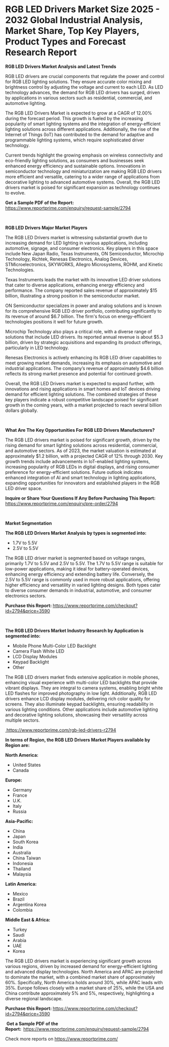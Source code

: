 <p><h1>RGB LED Drivers Market Size 2025 - 2032 Global Industrial Analysis, Market Share, Top Key Players, Product Types and Forecast Research Report</h1></p><p><strong>RGB LED Drivers Market Analysis and Latest Trends</strong></p>
<p><p>RGB LED drivers are crucial components that regulate the power and control for RGB LED lighting solutions. They ensure accurate color mixing and brightness control by adjusting the voltage and current to each LED. As LED technology advances, the demand for RGB LED drivers has surged, driven by applications in various sectors such as residential, commercial, and automotive lighting. </p><p>The RGB LED Drivers Market is expected to grow at a CAGR of 12.00% during the forecast period. This growth is fueled by the increasing popularity of smart lighting systems and the integration of energy-efficient lighting solutions across different applications. Additionally, the rise of the Internet of Things (IoT) has contributed to the demand for adaptive and programmable lighting systems, which require sophisticated driver technology. </p><p>Current trends highlight the growing emphasis on wireless connectivity and eco-friendly lighting solutions, as consumers and businesses seek enhanced energy efficiency and sustainable options. Innovations in semiconductor technology and miniaturization are making RGB LED drivers more efficient and versatile, catering to a wider range of applications from decorative lighting to advanced automotive systems. Overall, the RGB LED drivers market is poised for significant expansion as technology continues to evolve.</p></p>
<p><strong>Get a Sample PDF of the Report:&nbsp;</strong> <a href="https://www.reportprime.com/enquiry/request-sample/2794?utm_campaign=2524&utm_medium=2&utm_source=Github&utm_content=ia&utm_term=18032025&utm_id=rgb-led-drivers">https://www.reportprime.com/enquiry/request-sample/2794</a></p>
<p>&nbsp;</p>
<p><strong>RGB LED Drivers Major Market Players</strong></p>
<p><p>The RGB LED Drivers market is witnessing substantial growth due to increasing demand for LED lighting in various applications, including automotive, signage, and consumer electronics. Key players in this space include New Japan Radio, Texas Instruments, ON Semiconductor, Microchip Technology, Richtek, Renesas Electronics, Analog Devices, STMicroelectronics, SKYWORKS, Allegro Microsystems, ROHM, and Kinetic Technologies.</p><p>Texas Instruments leads the market with its innovative LED driver solutions that cater to diverse applications, enhancing energy efficiency and performance. The company reported sales revenue of approximately $15 billion, illustrating a strong position in the semiconductor market.</p><p>ON Semiconductor specializes in power and analog solutions and is known for its comprehensive RGB LED driver portfolio, contributing significantly to its revenue of around $6.7 billion. The firm's focus on energy-efficient technologies positions it well for future growth.</p><p>Microchip Technology also plays a critical role, with a diverse range of solutions that include LED drivers. Its reported annual revenue is about $5.3 billion, driven by strategic acquisitions and expanding its product offerings, particularly in LED technology.</p><p>Renesas Electronics is actively enhancing its RGB LED driver capabilities to meet growing market demands, increasing its emphasis on automotive and industrial applications. The company’s revenue of approximately $4.6 billion reflects its strong market presence and potential for continued growth.</p><p>Overall, the RGB LED Drivers market is expected to expand further, with innovations and rising applications in smart homes and IoT devices driving demand for efficient lighting solutions. The combined strategies of these key players indicate a robust competitive landscape poised for significant growth in the coming years, with a market projected to reach several billion dollars globally.</p></p>
<p>&nbsp;</p>
<p><strong>What Are The Key Opportunities For RGB LED Drivers Manufacturers?</strong></p>
<p><p>The RGB LED drivers market is poised for significant growth, driven by the rising demand for smart lighting solutions across residential, commercial, and automotive sectors. As of 2023, the market valuation is estimated at approximately $1.2 billion, with a projected CAGR of 12% through 2030. Key growth trends include advancements in IoT-enabled lighting systems, increasing popularity of RGB LEDs in digital displays, and rising consumer preference for energy-efficient solutions. Future outlook indicates enhanced integration of AI and smart technology in lighting applications, expanding opportunities for innovators and established players in the RGB LED driver space.</p></p>
<p><strong>Inquire or Share Your Questions If Any Before Purchasing This Report:</strong> <a href="https://www.reportprime.com/enquiry/pre-order/2794?utm_campaign=2524&utm_medium=2&utm_source=Github&utm_content=ia&utm_term=18032025&utm_id=rgb-led-drivers">https://www.reportprime.com/enquiry/pre-order/2794</a></p>
<p>&nbsp;</p>
<p><strong>Market Segmentation</strong></p>
<p><strong>The RGB LED Drivers Market Analysis by types is segmented into:</strong></p>
<p><ul><li>1.7V to 5.5V</li><li>2.5V to 5.5V</li></ul></p>
<p><p>The RGB LED driver market is segmented based on voltage ranges, primarily 1.7V to 5.5V and 2.5V to 5.5V. The 1.7V to 5.5V range is suitable for low-power applications, making it ideal for battery-operated devices, enhancing energy efficiency and extending battery life. Conversely, the 2.5V to 5.5V range is commonly used in more robust applications, offering higher efficiency and versatility in varied lighting designs. Both types cater to diverse consumer demands in industrial, automotive, and consumer electronics sectors.</p></p>
<p><strong>Purchase this Report:&nbsp;</strong><a href="https://www.reportprime.com/checkout?id=2794&price=3590&utm_campaign=2524&utm_medium=2&utm_source=Github&utm_content=ia&utm_term=18032025&utm_id=rgb-led-drivers">https://www.reportprime.com/checkout?id=2794&price=3590</a></p>
<p>&nbsp;</p>
<p><strong>The RGB LED Drivers Market Industry Research by Application is segmented into:</strong></p>
<p><ul><li>Mobile Phone Multi-Color LED Backlight</li><li>Camera Flash White LED</li><li>LCD Display Modules</li><li>Keypad Backlight</li><li>Other</li></ul></p>
<p><p>The RGB LED drivers market finds extensive application in mobile phones, enhancing visual experience with multi-color LED backlights that provide vibrant displays. They are integral to camera systems, enabling bright white LED flashes for improved photography in low light. Additionally, RGB LED drivers enhance LCD display modules, delivering rich color quality for screens. They also illuminate keypad backlights, ensuring readability in various lighting conditions. Other applications include automotive lighting and decorative lighting solutions, showcasing their versatility across multiple sectors.</p></p>
<p><a href="https://www.reportprime.com/rgb-led-drivers-r2794?utm_campaign=2524&utm_medium=2&utm_source=Github&utm_content=ia&utm_term=18032025&utm_id=rgb-led-drivers">&nbsp;https://www.reportprime.com/rgb-led-drivers-r2794</a></p>
<p><strong>In terms of Region, the RGB LED Drivers Market Players available by Region are:</strong></p>
<p>
    <p> <strong> North America: </strong>
        <ul>
            <li>United States</li>
            <li>Canada</li>
        </ul>
        </p> 
    <p> <strong> Europe: </strong>
        <ul>
            <li>Germany</li>
            <li>France</li>
            <li>U.K.</li>
            <li>Italy</li>
            <li>Russia</li>
        </ul>
        </p> 
    <p> <strong> Asia-Pacific: </strong>
        <ul>
            <li>China</li>
            <li>Japan</li>
            <li>South Korea</li>
            <li>India</li>
            <li>Australia</li>
            <li>China Taiwan</li>
            <li>Indonesia</li>
            <li>Thailand</li>
            <li>Malaysia</li>
        </ul>
        </p> 
    <p> <strong> Latin America: </strong>
        <ul>
            <li>Mexico</li>
            <li>Brazil</li>
            <li>Argentina Korea</li>
            <li>Colombia</li>
        </ul>
        </p> 
    <p> <strong> Middle East & Africa: </strong>
        <ul>
            <li>Turkey</li>
            <li>Saudi</li>
            <li>Arabia</li>
            <li>UAE</li>
            <li>Korea</li>
        </ul>
    </p>
    </p>
<p><p>The RGB LED drivers market is experiencing significant growth across various regions, driven by increased demand for energy-efficient lighting and advanced display technologies. North America and APAC are projected to dominate the market, with a combined market share of approximately 60%. Specifically, North America holds around 30%, while APAC leads with 35%. Europe follows closely with a market share of 25%, while the USA and China contribute approximately 5% and 5%, respectively, highlighting a diverse regional landscape.</p></p>
<p><strong>Purchase this Report: </strong><a href="https://www.reportprime.com/checkout?id=2794&price=3590&utm_campaign=2524&utm_medium=2&utm_source=Github&utm_content=ia&utm_term=18032025&utm_id=rgb-led-drivers">https://www.reportprime.com/checkout?id=2794&price=3590</a></p>
<p>&nbsp;<strong>Get a Sample PDF of the Report:&nbsp;&nbsp;</strong><a href="https://www.reportprime.com/enquiry/request-sample/2794?utm_campaign=2524&utm_medium=2&utm_source=Github&utm_content=ia&utm_term=18032025&utm_id=rgb-led-drivers">https://www.reportprime.com/enquiry/request-sample/2794</a></p>
<p><strong></strong></p>
<p>Check more reports on <a href="https://www.reportprime.com/?utm_campaign=2524&utm_medium=2&utm_source=Github&utm_content=ia&utm_term=18032025&utm_id=rgb-led-drivers">https://www.reportprime.com/</a></p>
